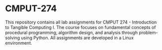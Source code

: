 # CMPUT-274
This repository contains all lab assignments for CMPUT 274 - Introduction to Tangible Computing I. The course focuses on fundamental concepts of procedural programming, algorithm design, and analysis through problem-solving using Python. All assignments are developed in a Linux environment.
